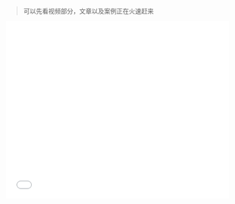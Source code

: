 > 可以先看视频部分，文章以及案例正在火速赶来

<iframe src="//player.bilibili.com/player.html?aid=797550026&bvid=BV1qy4y1r7nk&cid=248454191&page=1" scrolling="no" border="0" frameborder="no" framespacing="0" allowfullscreen="true" width=100% height=400px'/>

